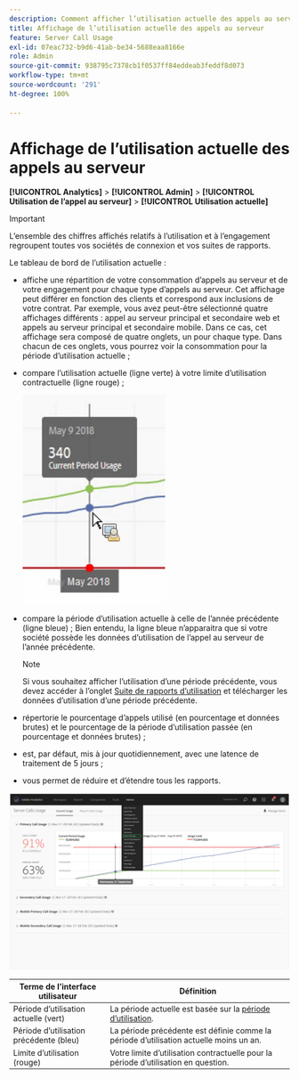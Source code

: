 ```yaml
---
description: Comment afficher l’utilisation actuelle des appels au serveur dans Adobe Analytics.
title: Affichage de l’utilisation actuelle des appels au serveur
feature: Server Call Usage
exl-id: 07eac732-b9d6-41ab-be34-5688eaa8166e
role: Admin
source-git-commit: 938795c7378cb1f0537ff84eddeab3feddf8d073
workflow-type: tm+mt
source-wordcount: '291'
ht-degree: 100%

---
```


# Affichage de l’utilisation actuelle des appels au serveur

**[!UICONTROL Analytics]** > **[!UICONTROL Admin]** > **[!UICONTROL Utilisation de l’appel au serveur]** > **[!UICONTROL Utilisation actuelle]**

>[!IMPORTANT]
>
>L’ensemble des chiffres affichés relatifs à l’utilisation et à l’engagement regroupent toutes vos sociétés de connexion et vos suites de rapports.

Le tableau de bord de l’utilisation actuelle :

* affiche une répartition de votre consommation d’appels au serveur et de votre engagement pour chaque type d’appels au serveur. Cet affichage peut différer en fonction des clients et correspond aux inclusions de votre contrat. Par exemple, vous avez peut-être sélectionné quatre affichages différents : appel au serveur principal et secondaire web et appels au serveur principal et secondaire mobile. Dans ce cas, cet affichage sera composé de quatre onglets, un pour chaque type. Dans chacun de ces onglets, vous pourrez voir la consommation pour la période d’utilisation actuelle ;
* compare l’utilisation actuelle (ligne verte) à votre limite d’utilisation contractuelle (ligne rouge) ;

  ![](/help/admin/admin/c-server-call-usage/assets/current_period.png)

* compare la période d’utilisation actuelle à celle de l’année précédente (ligne bleue) ; Bien entendu, la ligne bleue n’apparaitra que si votre société possède les données d’utilisation de l’appel au serveur de l’année précédente.

  >[!NOTE]
  >
  >Si vous souhaitez afficher l’utilisation d’une période précédente, vous devez accéder à l’onglet [Suite de rapports d’utilisation](/help/admin/admin/c-server-call-usage/report-suite-usage.md) et télécharger les données d’utilisation d’une période précédente.

* répertorie le pourcentage d’appels utilisé (en pourcentage et données brutes) et le pourcentage de la période d’utilisation passée (en pourcentage et données brutes) ;
* est, par défaut, mis à jour quotidiennement, avec une latence de traitement de 5 jours ;
* vous permet de réduire et d’étendre tous les rapports.

![](/help/admin/admin/c-server-call-usage/assets/server_call_dashboard.png)

| Terme de l’interface utilisateur | Définition |
| --- | --- |
| Période d’utilisation actuelle (vert) | La période actuelle est basée sur la [période d’utilisation](/help/admin/admin/c-server-call-usage/overage-overview.md). |
| Période d’utilisation précédente (bleu) | La période précédente est définie comme la période d’utilisation actuelle moins un an. |
| Limite d’utilisation (rouge) | Votre limite d’utilisation contractuelle pour la période d’utilisation en question. |
